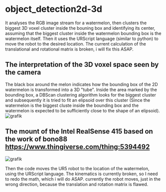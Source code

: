 # object_detection2d-3d
It analyses the RGB image stream for a watermelon, then clusters the biggest 3D voxel cluster inside the bouning box and identifying its center, assuming that the biggest cluster inside the watermelon bounding box is the watermelon itself. Then it uses the URScript language (similar to python) to move the robot to the desired location. The current calculation of the translational and rotational matrix is broken, i will fix this ASAP.
## The interpretation of the 3D voxel space seen by the camera
The black box around the melon indicates how the bounding box of the 2D watermelon is transformed into a 3D "tube". Inside the area marked by the bounding box, a DBScan clustering algorithm looks for the biggest cluster and subsequently it is tried to fit an elipsoid over this cluster (Since the watermelon is the biggest cluste inside the bounding box and the watermelon is expected to be sufficiently close to the shape of an elipsoid). 
![grafik](https://github.com/padit1337/object_detection2d-3d/assets/45203588/45464603-933e-433d-90fa-5739ebd71fce)
## The mount of the Intel RealSense 415 based on the work of bono88 https://www.thingiverse.com/thing:5394492  
![grafik](https://github.com/padit1337/object_detection2d-3d/assets/45203588/506ae568-1633-447d-951e-adc40fb76702)

Then the code moves the UR5 robot to the location of the watermelon, using the URScript language. The kinematics is currently broken, so I need to redo the math, which i will do ASAP. currently the robot moves, just in the wrong direction, because the translation and rotation matrix is flawed. 
